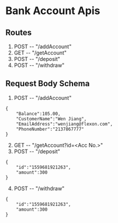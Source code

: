 # Bank Account Apis

## Routes

1. POST -- "/addAccount"
2. GET -- "/getAccount"
3. POST -- "/deposit"
4. POST -- "/withdraw"

## Request Body Schema

1. POST -- "/addAccount"

```
{
	"Balance":105.00,
	"CustomerName":"Wen Jiang",
	"EmailAddress":"wenjiang@flexon.com",
	"PhoneNumber":"2137867777"
}
```

2. GET -- "/getAccount?id=\<Acc No.\>"
3. POST -- "/deposit"

```
{
	"id":"1559681921263",
	"amount":300
}
```

4. POST -- "/withdraw"

```
{
    "id":"1559681921263",
    "amount":300
}
```
